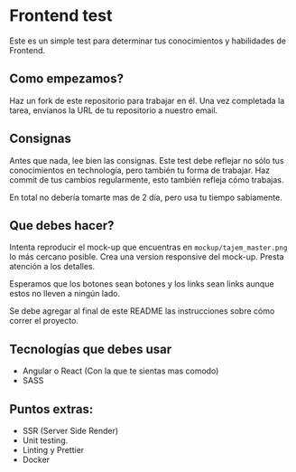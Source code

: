 # Frontend test
Este es un simple test para determinar tus conocimientos y habilidades de Frontend.

## Como empezamos?
Haz un fork de este repositorio para trabajar en él.
Una vez completada la tarea, envíanos la URL de tu repositorio a nuestro email.

## Consignas

Antes que nada, lee bien las consignas. Este test debe reflejar no sólo tus conocimientos en technología, pero también tu forma de trabajar.
Haz commit de tus cambios regularmente, esto también refleja cómo trabajas.

En total no debería tomarte mas de 2 día, pero usa tu tiempo sabiamente.

## Que debes hacer?

Intenta reproducir el mock-up que encuentras en `mockup/tajem_master.png` lo más cercano posible.
Crea una version responsive del mock-up.
Presta atención a los detalles.

Esperamos que los botones sean botones y los links sean links aunque estos no lleven a ningún lado.

Se debe agregar al final de este README las instrucciones sobre cómo correr el proyecto.

Tecnologías que debes usar
----
- Angular o React (Con la que te sientas mas comodo)
- SASS

Puntos extras:
----
- SSR (Server Side Render)
- Unit testing.
- Linting y Prettier
- Docker
